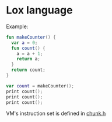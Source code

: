 # Lox language

Example:
```kotlin
fun makeCounter() {
  var a = 0;
  fun count() {
    a = a + 1;
    return a;
  }
  return count;
}

var count = makeCounter();
print count();
print count();
print count();
```

VM's instruction set is defined in [chunk.h](chunk.h)
